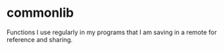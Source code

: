 # commonlib

Functions I use regularly in my programs that I am saving in a remote for reference and sharing.
